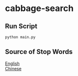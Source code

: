 # cabbage-search

## Run Script
```shell
python main.py
```

## Source of Stop Words

[English](https://github.com/Alir3z4/stop-words/blob/master/english.txt)  
[Chinese](https://github.com/goto456/stopwords/blob/master/cn_stopwords.txt)